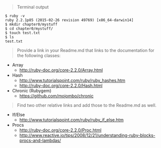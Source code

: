 > Terminal output


    $ ruby -v
    ruby 2.2.1p85 (2015-02-26 revision 49769) [x86_64-darwin14]
    $ mkdir chapter0/mystuff
    $ cd chapter0/mystuff/
    $ touch test.txt
    $ ls
    test.txt

> Provide a link in your Readme.md that links to the documentation for the following classes:

*  Array
    - http://ruby-doc.org/core-2.2.0/Array.html
*  Hash
    - http://www.tutorialspoint.com/ruby/ruby_hashes.htm
    - http://ruby-doc.org/core-2.2.0/Hash.html
*  Chronic (Rubygem)
    - https://github.com/mojombo/chronic

> Find two other relative links and add those to the Readme.md as well.

* If/Else
    - http://www.tutorialspoint.com/ruby/ruby_if_else.htm
* Procs
    - http://ruby-doc.org/core-2.2.0/Proc.html
    - http://www.reactive.io/tips/2008/12/21/understanding-ruby-blocks-procs-and-lambdas/